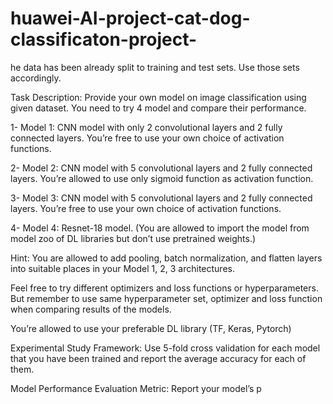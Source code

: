 # huawei-AI-project-cat-dog-classificaton-project-
he data has been already split to training and test sets. Use those sets accordingly.

Task Description: Provide your own model on image classification using given dataset. You need to try 4 model and compare their performance.

1- Model 1: CNN model with only 2 convolutional layers and 2 fully connected layers. You’re free to use your own choice of activation functions.

2- Model 2: CNN model with 5 convolutional layers and 2 fully connected layers. You’re allowed to use only sigmoid function as activation function.

3- Model 3: CNN model with 5 convolutional layers and 2 fully connected layers. You’re free to use your own choice of activation functions.

4- Model 4: Resnet-18 model. (You are allowed to import the model from model zoo of DL libraries but don’t use pretrained weights.)

Hint: You are allowed to add pooling, batch normalization, and flatten layers into suitable places in your Model 1, 2, 3 architectures.

Feel free to try different optimizers and loss functions or hyperparameters. But remember to use same hyperparameter set, optimizer and loss function when comparing results of the models.

You’re allowed to use your preferable DL library (TF, Keras, Pytorch)

Experimental Study Framework: Use 5-fold cross validation for each model that you have been trained and report the average accuracy for each of them.

Model Performance Evaluation Metric: Report your model’s p
